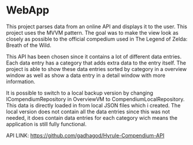# WebApp

This project parses data from an online API and displays it to the user. This project uses the MVVM pattern. The goal was to make the view look as closely as possible to the official compedium used in The Legend of Zelda: Breath of the Wild. 

This API has been chosen since it contains a lot of different data entries. Each data entry has a category that adds extra data to the entry itself. The project is able to show these data entries sorted by category in a overview window as well as show a data entry in a detail window with more information.

It is possible to switch to a local backup version by changing ICompendiumRepository in OverviewVM to CompendiumLocalRepository. This data is directly loaded in from local JSON files which i created. The local version does not contain all the data entries since this was not needed, it does contain data entries for each category wich means the application is still fully functional.

API LINK: https://github.com/gadhagod/Hyrule-Compendium-API
